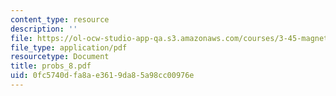 ```yaml
---
content_type: resource
description: ''
file: https://ol-ocw-studio-app-qa.s3.amazonaws.com/courses/3-45-magnetic-materials-spring-2004/0fc5740dfa8ae3619da85a98cc00976e_probs_8.pdf
file_type: application/pdf
resourcetype: Document
title: probs_8.pdf
uid: 0fc5740d-fa8a-e361-9da8-5a98cc00976e
---
```

